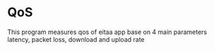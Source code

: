 # QoS
This program measures qos of eitaa app base on 4 main parameters latency, packet loss, download and upload rate
